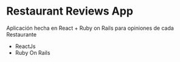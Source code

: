 # Restaurant Reviews App

Aplicación hecha en React + Ruby on Rails para opiniones de cada Restaurante 

* ReactJs
* Ruby On Rails
